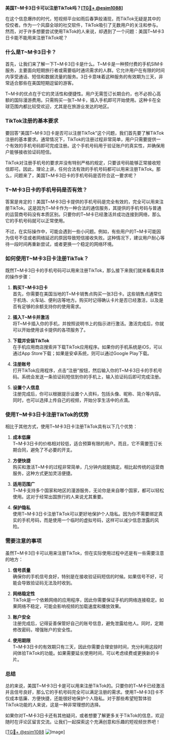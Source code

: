 **美国T~M卡3日卡可以注册TikTok吗？[[TG💪+ @esim1088](https://t.me/s/esim1088)]**

在这个信息爆炸的时代，短视频平台如雨后春笋般涌现，而TikTok无疑是其中的佼佼者。作为一个风靡全球的社交软件，TikTok吸引了无数用户的关注和参与。然而，对于许多想要尝试使用TikTok的人来说，却遇到了一个问题：美国T~M卡3日卡能不能用来注册TikTok呢？

### **什么是T~M卡3日卡？**

首先，让我们来了解一下T~M卡3日卡是什么。T~M卡是一种预付费的手机SIM卡服务，主要面向短期旅行者或需要临时通讯需求的人群。它允许用户在有限的时间内享受通话、短信和数据流量的服务。3日卡意味着这种服务的有效期为三天，非常适合那些在美国短期逗留的游客。

T~M卡的优点在于它的灵活性和便捷性。用户无需签订长期合约，也不必担心高额的国际漫游费用。只需购买一张T~M卡，插入手机即可开始使用。这种卡在全球范围内都比较受欢迎，尤其是在旅游业发达的地区。

### **TikTok注册的基本要求**

要回答“美国T~M卡3日卡是否可以注册TikTok”这个问题，我们首先要了解TikTok注册的基本要求。通常情况下，TikTok的注册过程非常简单，用户只需要提供一个有效的手机号码即可完成注册。这个手机号码用于验证账户的真实性，并确保用户能够接收验证码短信。

TikTok对注册手机号的要求并没有特别严格的规定，只要该号码能够正常接收短信即可。因此，理论上讲，任何合法有效的手机号码都可以用来注册TikTok。那么，问题来了，美国T~M卡3日卡的手机号码是否符合这一要求呢？

### **T~M卡3日卡的手机号码是否有效？**

答案是肯定的！美国T~M卡3日卡提供的手机号码是完全有效的，完全可以用来注册TikTok。这是因为T~M卡作为一种合法的通信服务，其提供的手机号码与普通的运营商号码没有本质区别。只要你的T~M卡已经激活并成功连接到网络，那么它的手机号码就可以正常使用。

不过，在实际操作中，可能会遇到一些小问题。例如，有些用户的T~M卡可能因为信号不佳或者网络延迟的原因导致短信接收失败。这种情况下，建议用户耐心等待一段时间再重新尝试，或者更换一个稳定的网络环境。

### **如何使用T~M卡3日卡注册TikTok？**

既然T~M卡3日卡的手机号码可以用来注册TikTok，那么接下来我们就来看看具体的操作步骤：

1. **购买T~M卡3日卡**  
   首先，你需要在美国当地的T~M卡销售点购买一张3日卡。这些销售点通常位于机场、火车站、便利店等地方。购买时记得确认卡片是否已经激活，以及是否有足够的余额支持你的使用需求。

2. **插入T~M卡并激活**  
   将T~M卡插入你的手机，并按照说明书上的指示进行激活。激活完成后，你就可以开始使用该卡提供的各项服务了。

3. **下载并安装TikTok**  
   在手机应用商店搜索并下载TikTok应用程序。如果你的手机系统是iOS，可以通过App Store下载；如果是安卓系统，则可以通过Google Play下载。

4. **注册账号**  
   打开TikTok应用程序，点击“注册”按钮，然后输入你的T~M卡3日卡的手机号码。系统会发送一条验证码短信到你的手机上，输入验证码后即可完成注册。

5. **设置个人信息**  
   注册完成后，你可以根据提示设置个人资料，包括头像、昵称、简介等内容。同时，也可以选择上传自己的视频，开始分享生活中的点滴。

### **使用T~M卡3日卡注册TikTok的优势**

相比于其他方式，使用T~M卡3日卡注册TikTok具有以下几个优势：

1. **成本低廉**  
   T~M卡3日卡的价格相对较低，适合预算有限的用户。而且，它不需要签订长期合同，避免了不必要的开支。

2. **方便快捷**  
   购买和激活T~M卡的过程非常简单，几分钟内就能搞定。相比起传统的运营商服务，这种方式更加灵活便捷。

3. **适用范围广**  
   T~M卡支持多个国家和地区的漫游服务，无论你是来自哪个国家，都可以轻松使用。这对于经常出国旅行的人来说尤其重要。

4. **保护隐私**  
   使用T~M卡3日卡注册TikTok可以更好地保护个人隐私。因为你不需要绑定真实的手机号码，而是使用一个临时的虚拟号码，这样可以减少信息泄露的风险。

### **需要注意的事项**

虽然T~M卡3日卡可以用来注册TikTok，但在实际使用过程中还是有一些需要注意的地方：

1. **信号质量**  
   确保你的手机信号良好，特别是在接收验证码短信的时候。如果信号不好，可能会导致验证码无法及时收到。

2. **网络稳定性**  
   TikTok是一个依赖网络的应用程序，因此你需要保证手机的网络连接稳定。如果网络不稳定，可能会影响视频的加载速度和播放效果。

3. **账户安全**  
   注册完成后，记得妥善保管好自己的账号信息，避免泄露给他人。同时，定期修改密码，增强账户的安全性。

4. **使用期限**  
   T~M卡3日卡的有效期只有三天，因此你需要合理安排时间，充分利用这段时间体验TikTok的功能。如果需要延长使用时间，可以考虑续费或更换新的卡片。

### **总结**

总的来说，美国T~M卡3日卡是可以用来注册TikTok的。只要你的T~M卡已经激活并且信号良好，那么它的手机号码完全可以满足注册的需求。使用T~M卡3日卡不仅成本低廉、方便快捷，还能很好地保护个人隐私。对于那些希望短暂体验TikTok功能的人来说，这是一种非常理想的选择。

如果你对T~M卡3日卡还有其他疑问，或者想要了解更多关于TikTok的信息，欢迎随时在评论区留言交流。让我们一起探索这个充满创意和乐趣的短视频世界吧！

[[TG💪+ @esim1088](https://t.me/s/esim1088) ![Image](https://i.postimg.cc/4NQfJmqS/Snipaste-2025-05-13-00-14-12.png)]